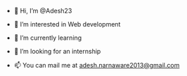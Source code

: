 - 👋 Hi, I’m @Adesh23
- 👀 I’m interested in Web development
- 🌱 I’m currently learning 
- 💞️ I’m looking for an internship

- 📫 You can mail me at adesh.narnaware2013@gmail.com

<!---
Adesh23/Adesh23 is a ✨ special ✨ repository because its `README.md` (this file) appears on your GitHub profile.
You can click the Preview link to take a look at your changes.
--->
